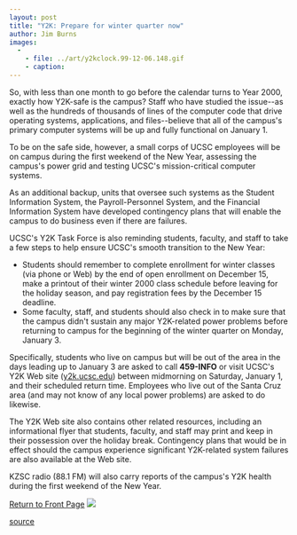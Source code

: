 ```yaml
---
layout: post
title: "Y2K: Prepare for winter quarter now"
author: Jim Burns
images:
  -
    - file: ../art/y2kclock.99-12-06.148.gif
    - caption: 
---
```


So, with less than one month to go before the calendar turns to Year 2000, exactly how Y2K-safe is the campus? Staff who have studied the issue--as well as the hundreds of thousands of lines of the computer code that drive operating systems, applications, and files--believe that all of the campus's primary computer systems will be up and fully functional on January 1.

To be on the safe side, however, a small corps of UCSC employees will be on campus during the first weekend of the New Year, assessing the campus's power grid and testing UCSC's mission-critical computer systems.

As an additional backup, units that oversee such systems as the Student Information System, the Payroll-Personnel System, and the Financial Information System have developed contingency plans that will enable the campus to do business even if there are failures.

UCSC's Y2K Task Force is also reminding students, faculty, and staff to take a few steps to help ensure UCSC's smooth transition to the New Year:

* Students should remember to complete enrollment for winter classes (via phone or Web) by the end of open enrollment on December 15, make a printout of their winter 2000 class schedule before leaving for the holiday season, and pay registration fees by the December 15 deadline.
* Some faculty, staff, and students should also check in to make sure that the campus didn't sustain any major Y2K-related power problems before returning to campus for the beginning of the winter quarter on Monday, January 3.

Specifically, students who live on campus but will be out of the area in the days leading up to January 3 are asked to call **459-INFO** or visit UCSC's Y2K Web site ([y2k.ucsc.edu][1]) between midmorning on Saturday, January 1, and their scheduled return time. Employees who live out of the Santa Cruz area (and may not know of any local power problems) are asked to do likewise.

The Y2K Web site also contains other related resources, including an informational flyer that students, faculty, and staff may print and keep in their possession over the holiday break. Contingency plans that would be in effect should the campus experience significant Y2K-related system failures are also available at the Web site.

KZSC radio (88.1 FM) will also carry reports of the campus's Y2K health during the first weekend of the New Year.

[Return to Front Page][2] ![ ][3]

[1]: http://y2k.ucsc.edu
[2]: ../../index.html
[3]: ../../images/trans.gif

[source](http://www1.ucsc.edu/currents/99-00/12-13/y2k.html "Permalink to y2k")

